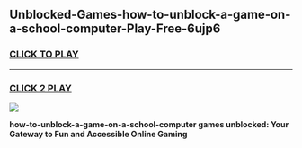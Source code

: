 
## Unblocked-Games-how-to-unblock-a-game-on-a-school-computer-Play-Free-6ujp6
<h3>
<a href="https://premium76.site?title=how-to-unblock-a-game-on-a-school-computer&ref=20A">CLICK TO PLAY</a></h3>
<hr>

<h3>
<a href="https://premium76.site?title=how-to-unblock-a-game-on-a-school-computer&ref=20A">CLICK 2 PLAY</a>
  
</h3>

<a href="https://premium76.site?title=how-to-unblock-a-game-on-a-school-computer&ref=20A"><img src="https://clearcache.store/games.png"></a>


**how-to-unblock-a-game-on-a-school-computer games unblocked: Your Gateway to Fun and Accessible Online Gaming**
